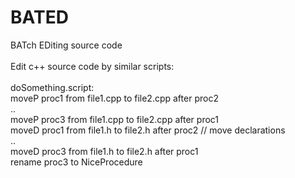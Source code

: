 # BATED
BATch EDiting source code<br>
<br>
Edit c++ source code by similar scripts:<br>
<br>
doSomething.script:<br>
moveP proc1 from file1.cpp to file2.cpp after proc2<br>
..<br>
moveP proc3 from file1.cpp to file2.cpp after proc1<br>
moveD proc1 from file1.h to file2.h after proc2 // move declarations<br>
..<br>
moveD proc3 from file1.h to file2.h after proc1 <br>
rename proc3 to NiceProcedure<br>
